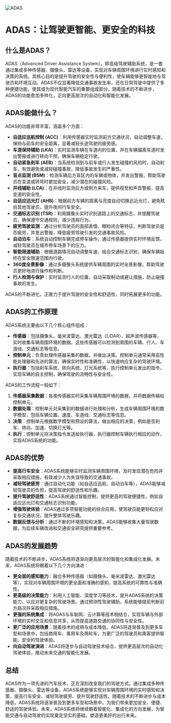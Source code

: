 ![ADAS](Base/ADAS/ADAS.png)
# ADAS：让驾驶更智能、更安全的科技

## 什么是ADAS？

ADAS（Advanced Driver Assistance System），即高级驾驶辅助系统，是一套通过集成多种传感器、摄像头、雷达等设备，实现对车辆周围环境进行实时感知和决策的系统。其核心目的是提升驾驶的安全性与便利性，使车辆能够更智能地与驾驶员和环境互动。ADAS不仅显著降低交通事故发生率，还在日常驾驶中提供了多种便捷功能，使其成为现代智能汽车的重要组成部分。随着技术的不断进步，ADAS的功能愈加多样化，正向更高层次的自动化和智能化发展。

## ADAS能做什么？

ADAS的功能非常丰富，涵盖多个方面：

* **自适应巡航控制 (ACC)**：利用传感器实时监测前方交通状况，自动调整车速，保持与前车的安全距离，显著减轻长途驾驶的疲劳感。
* **车道保持辅助 (LKA)**：实时监测车辆在车道内的位置，并在车辆偏离车道时发出警报或进行转向干预，确保车辆稳定行驶。
* **自动紧急刹车 (AEB)**：当系统检测到与前车或行人发生碰撞的风险时，自动刹车，有效避免或减轻碰撞事故，降低事故发生的严重性。
* **盲点监测 (BSM)**：检测车辆后方盲区内的车辆或物体，并发出警报，帮助驾驶员在变道或转弯时更加安全，减少潜在的碰撞风险。
* **并线辅助 (LCA)**：在并线时监测后方或侧方来车，提供视觉和声音警报，提高变道的安全性。
* **自适应远光灯 (AHB)**：根据前方车辆的距离与亮度自动切换远近光灯，避免眩目其他驾驶员，提升夜间行车安全。
* **交通标志识别 (TSR)**：利用摄像头实时识别道路上的交通标志，并提醒驾驶员，确保遵守交通规则，减少违规行为。
* **疲劳驾驶监测**：通过分析驾驶员的面部表情、眼睑闭合等特征，判断驾驶员是否疲劳，并发出警报，降低疲劳驾驶引发的交通事故风险。
* **自动泊车**：系统自动控制车辆完成停车操作，通过传感器提供实时环境反馈，减轻驾驶员在城市停车场景下的压力。
* **智能限速辅助**：根据道路情况自动调整车速，结合交通标志识别，确保车辆始终在安全限速范围内行驶。
* **360度全景影像**：通过多摄像头系统提供车辆周围的实时全景影像，帮助驾驶员更好地进行操作和判断。
* **行人检测与保护**：实时监测行人的位置，自动采取制动或避让措施，防止碰撞事故的发生。

ADAS的不断进化，正致力于提升驾驶的安全性和舒适性，同时拓展更多的功能。

## ADAS的工作原理

ADAS系统主要由以下几个核心组件组成：

* **传感器**：包括摄像头、毫米波雷达、激光雷达（LiDAR）、超声波传感器等，实时收集车辆周围环境的数据。这些传感器可以检测到周围的车辆、行人、车道线、交通标志等信息。
* **控制单元**：负责处理传感器采集的数据，并做出决策。控制单元通常采用高性能处理器和先进的算法，确保实时性和准确性，以快速响应复杂的驾驶环境。
* **执行器**：包括刹车系统、转向系统、灯光系统等，执行控制单元发出的指令，实现车辆的自主控制，确保驾驶的流畅性与安全性。

ADAS的工作流程一般如下：

1. **传感器采集数据**：各类传感器实时采集车辆周围环境的数据，并将数据传输给控制单元。
2. **数据处理**：控制单元对采集到的数据进行处理和分析，生成车辆周围环境的数字模型，包括车辆位置、速度、车道线、交通标志等信息。
3. **决策**：控制单元根据数字模型和预设的算法，做出相应的决策，例如是否刹车、转向、加速、切换灯光等。
4. **执行**：控制单元将决策指令发送给执行器，执行器控制车辆执行相应的动作，实现ADAS系统的功能。

## ADAS的优势

* **提高行车安全**：ADAS系统能够实时监测车辆周围环境，及时发现潜在危险并采取相应措施，有效减少人为失误导致的交通事故。
* **减轻驾驶疲劳**：通过自动化功能（如自适应巡航、自动泊车等），ADAS能够减轻驾驶员的负担，提高驾驶的舒适性和乐趣。
* **提升驾驶舒适性**：ADAS系统通过智能控制，提供更高的驾驶便捷性，例如自适应远光灯和交通标志识别功能。
* **增强驾驶体验**：ADAS通过多项智能功能的综合应用，使驾驶员能更轻松应对复杂交通状况，提升整体驾驶乐趣。
* **数据反馈与分析**：通过不断的环境感知和决策，ADAS能够收集大量驾驶数据，为后续车辆改进和交通安全研究提供重要参考。

## ADAS的发展趋势

随着技术的不断进步，ADAS系统将逐渐向更高层次的智能化和集成化发展。未来，ADAS系统将朝着以下几个方向演进：

* **更全面的感知能力**：融合多种传感器（如摄像头、毫米波雷达、激光雷达等），实现对车辆周围环境的更全面和准确的感知，提高系统的可靠性与准确性。
* **更高级的决策能力**：利用人工智能、深度学习等技术，提升ADAS系统的决策能力，以应对更复杂的驾驶场景。通过预测性驾驶辅助，系统能够提前判断前方路况并采取相应措施。
* **更强的系统集成**：将ADAS与车联网、云计算等技术相结合，实现车辆与外部环境的实时交互和信息共享，从而提高道路交通的协同性与安全性。
* **更广泛的应用场景**：随着技术的成熟与成本降低，ADAS将逐渐普及到更多车型和场景中，包括商用车、乘用车及两轮车，为更广泛的驾驶员和乘客提供智能、安全的驾驶体验。
* **向自动驾驶演进**：ADAS将逐步与自动驾驶技术结合，提供更高层次的自动化驾驶体验，推动未来交通的智能化发展。

## 总结

ADAS作为一项先进的汽车技术，正在深刻改变我们的驾驶方式。通过集成多种传感器、摄像头、雷达等设备，ADAS系统能够实现对车辆周围环境的实时感知和决策，提高行车安全、减轻驾驶疲劳、提升驾驶舒适性。随着技术的不断进步与成本降低，ADAS系统将逐渐普及到更多车型和场景中，为我们带来更加安全、便捷、舒适的驾驶体验。未来，ADAS系统将继续朝着智能化、集成化的方向发展，为智能交通与自动驾驶的实现奠定坚实的基础，塑造更美好的出行未来。

